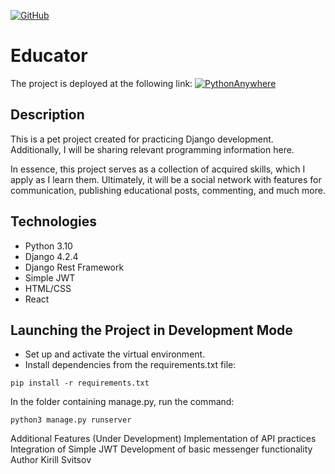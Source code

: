 [![GitHub](https://img.shields.io/badge/GitHub-Kirill--Svitsov-blue)](https://github.com/Kirill-Svitsov)
# Educator
The project is deployed at the following link:
[![PythonAnywhere](https://img.shields.io/badge/PythonAnywhere-Kirill--Svitsov-yellow)](https://kirillsvitsov2.pythonanywhere.com/")

## Description

This is a pet project created for practicing Django development. Additionally, I will be sharing relevant programming information here.

In essence, this project serves as a collection of acquired skills, which I apply as I learn them. Ultimately, it will be a social network with features for communication, publishing educational posts, commenting, and much more.

## Technologies

- Python 3.10
- Django 4.2.4
- Django Rest Framework
- Simple JWT
- HTML/CSS
- React

## Launching the Project in Development Mode

- Set up and activate the virtual environment.
- Install dependencies from the requirements.txt file:

```
pip install -r requirements.txt
```

In the folder containing manage.py, run the command:
```
python3 manage.py runserver
```

Additional Features (Under Development)
Implementation of API practices
Integration of Simple JWT
Development of basic messenger functionality
Author
Kirill Svitsov
